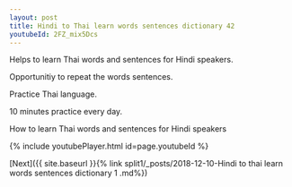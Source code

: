 ```yaml
---
layout: post
title: Hindi to Thai learn words sentences dictionary 42 
youtubeId: 2FZ_mix5Dcs
---
```

 
 
Helps to learn Thai words and sentences for Hindi speakers.

Opportunitiy to repeat the words sentences. 

Practice Thai language. 
 
10 minutes practice every day. 
 
How to learn Thai words and sentences for Hindi speakers 
 
{% include youtubePlayer.html id=page.youtubeId %}
 
 
[Next]({{ site.baseurl }}{% link  split1/_posts/2018-12-10-Hindi to thai learn words sentences dictionary 1 .md%})
 
